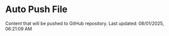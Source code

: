 # Auto Push File

Content that will be pushed to GitHub repository.
Last updated: 08/01/2025, 06:21:09 AM